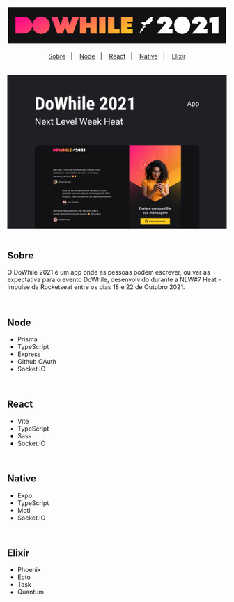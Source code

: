 <div align="center">
  <img src=".github/logo.png" alt="Logo DoWhile 2021"/>
</div>

<br/>

<div align="center">
  <a href="#sobre">Sobre</a>&nbsp;&nbsp;&nbsp;|&nbsp;&nbsp;&nbsp;
  <a href="#node">Node</a>&nbsp;&nbsp;&nbsp;|&nbsp;&nbsp;&nbsp;
  <a href="#react">React</a>&nbsp;&nbsp;&nbsp;|&nbsp;&nbsp;&nbsp;
  <a href="#native">Native</a>&nbsp;&nbsp;&nbsp;|&nbsp;&nbsp;&nbsp;
  <a href="#elixir">Elixir</a>
</div>

<br/>
<br/>

<div align="center">
  <img src=".github/capa.png" alt="Capa DoWhile 2021"/>
</div>

<br/>

## Sobre
O DoWhile 2021 é um app onde as pessoas podem escrever, ou ver as expectativa para o evento DoWhile, desenvolvido durante a NLW#7 Heat - Impulse da Rocketseat entre os dias 18 e 22 de Outubro 2021. 

<br/>

## Node
* Prisma
* TypeScript
* Express
* Github OAuth
* Socket.IO

<br/>

## React
* Vite
* TypeScript
* Sass
* Socket.IO

<br/>

## Native
* Expo
* TypeScript
* Moti
* Socket.IO

<br/>

## Elixir
* Phoenix
* Ecto
* Task
* Quantum
